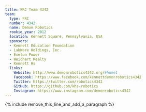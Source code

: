 ```yaml
---
title: FRC Team 4342
team:
  type: FRC
  number: 4342
  name: Demon Robotics
  rookie_year: 2012
  location: Kennett Square, Pennsylvania, USA
  sponsors:
  - Kennett Education Foundation
  - LabWare Holdings, Inc.
  - Exelon Power
  - Weichert Realty
  - Kennett Hs
  links:
    Website: http://www.demonrobotics4342.org/#home1
    Facebook: https://www.facebook.com/kennettdemonrobotics4342
    Twitter: https://twitter.com/robotics4342
    GitHub: https://github.com/khs-robotics
    Instagram: https://www.instagram.com/demonrobotics4342
---
```


{% include remove_this_line_and_add_a_paragraph %}